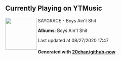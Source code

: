## Currently Playing on YTMusic

[<img align="left" width="100" src="https://lh3.googleusercontent.com/vdjlqaBIgtqm81awZKd6D-Yn6pOSJPu1FmfGtzD23mRAek3yik2IIgCUDTcPz7vPuE42Tn8w69EG-drs">](https://music.youtube.com/channel/UCEQMQGDI9F7R4qlPBrWGqdA)

SAYGRACE - Boys Ain't Shit

**Albums**: Boys Ain't Shit

Last updated at 08/27/2020 17:47

#### Generated with [20chan/github-now](https://github.com/20chan/github-now)


<!--
**20chan/20chan** is a ✨ _special_ ✨ repository because its `README.md` (this file) appears on your GitHub profile.

Here are some ideas to get you started:

- 🔭 I’m currently working on ...
- 🌱 I’m currently learning ...
- 👯 I’m looking to collaborate on ...
- 🤔 I’m looking for help with ...
- 💬 Ask me about ...
- 📫 How to reach me: ...
- 😄 Pronouns: ...
- ⚡ Fun fact: ...
-->
